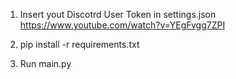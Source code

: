 1. Insert yout Discotrd User Token in settings.json 
https://www.youtube.com/watch?v=YEgFvgg7ZPI

2. pip install -r requirements.txt

3. Run main.py